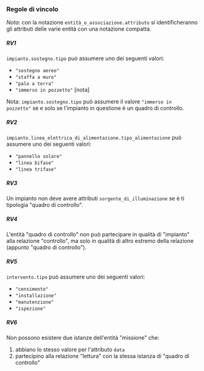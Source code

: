 ### Regole di vincolo

*Nota*: con la notazione `entità_o_associazione.attributo` si identificheranno
gli attributi delle varie entità con una notazione compatta.

##### RV1

`impianto.sostegno.tipo` può assumere uno dei seguenti valori:

- `"sostegno aereo"`
- `"staffa a muro"`
- `"palo a terra"`
- `"immerso in pozzetto"` [nota]

Nota: `impianto.sostegno.tipo` può assumere il valore `"immerso in pozzetto"` se
e solo se l'impianto in questione è un quadro di controllo.

##### RV2

`impianto.linea_elettrica_di_alimentazione.tipo_alimentazione` può assumere uno
dei seguenti valori:

- `"pannello solare"`
- `"linea bifase"`
- `"linea trifase"`

##### RV3

Un impianto non deve avere attributi `sorgente_di_illuminazione` se è ti
tipologia "quadro di controllo".

##### RV4

L'entità "quadro di controllo" non può partecipare in qualità di "impianto" alla
relazione "controllo", ma solo in qualità di altro estremo della relazione
(appunto "quadro di controllo").

##### RV5

`intervento.tipo` può assumere uno dei seguenti valori:

- `"censimento"`
- `"installazione"`
- `"manutenzione"`
- `"ispezione"`

##### RV6

Non possono esistere due istanze dell'entità "missione" che:

1. abbiano lo stesso valore per l'attributo `data`
2. partecipino alla relazione "lettura" con la stessa istanza di "quadro di
    controllo"
